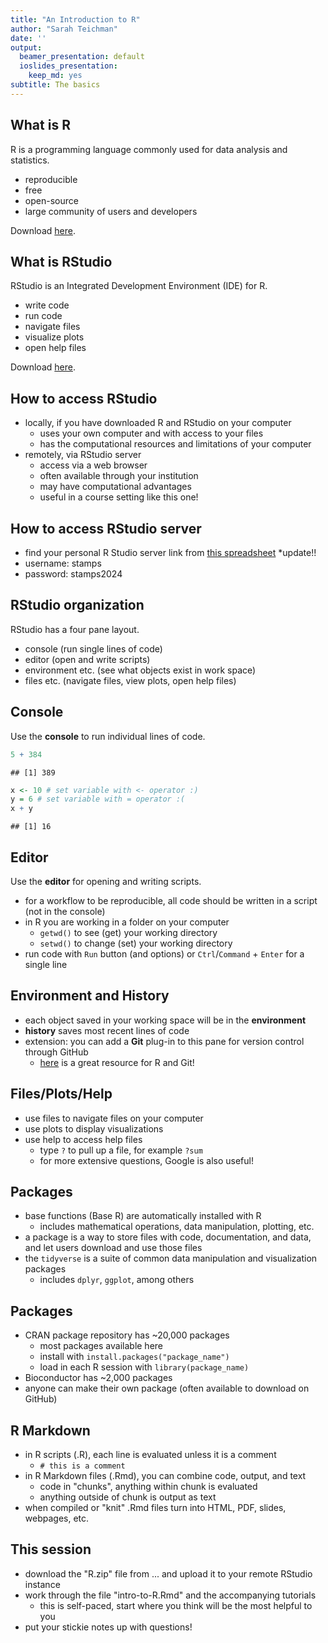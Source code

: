 ```yaml
---
title: "An Introduction to R"
author: "Sarah Teichman"
date: ''
output:
  beamer_presentation: default
  ioslides_presentation:
    keep_md: yes
subtitle: The basics
---
```


## What is R

R is a programming language commonly used for data analysis and statistics.

- reproducible
- free
- open-source
- large community of users and developers 

Download [here](https://cran.rstudio.com/).

## What is RStudio

RStudio is an Integrated Development Environment (IDE) for R. 

- write code
- run code 
- navigate files
- visualize plots 
- open help files

Download [here](https://posit.co/download/rstudio-desktop/).

## How to access RStudio

- locally, if you have downloaded R and RStudio on your computer
  - uses your own computer and with access to your files
  - has the computational resources and limitations of your computer
- remotely, via RStudio server 
  - access via a web browser 
  - often available through your institution 
  - may have computational advantages
  - useful in a course setting like this one! 
  
## How to access RStudio server

- find your personal R Studio server link from [this spreadsheet](https://hackmd.io/oz5sTY9KRCqdHHkM9iNJyg?view) *update!!
- username: stamps
- password: stamps2024

## RStudio organization 

RStudio has a four pane layout. 

- console (run single lines of code)
- editor (open and write scripts)
- environment etc. (see what objects exist in work space)
- files etc. (navigate files, view plots, open help files)

## Console

Use the **console** to run individual lines of code.


``` r
5 + 384
```

```
## [1] 389
```


``` r
x <- 10 # set variable with <- operator :) 
y = 6 # set variable with = operator :( 
x + y
```

```
## [1] 16
```

## Editor

Use the **editor** for opening and writing scripts.

- for a workflow to be reproducible, all code should be written in a script (not in the console)
- in R you are working in a folder on your computer 
  - `getwd()` to see (get) your working directory
  - `setwd()` to change (set) your working directory
- run code with `Run` button (and options) or `Ctrl`/`Command` + `Enter` for a single line 
  
## Environment and History

- each object saved in your working space will be in the **environment**
- **history** saves most recent lines of code
- extension: you can add a **Git** plug-in to this pane for version control through GitHub
  - [here](https://happygitwithr.com/index.html) is a great resource for R and Git!

## Files/Plots/Help 

- use files to navigate files on your computer
- use plots to display visualizations
- use help to access help files
  - type `?` to pull up a file, for example `?sum`
  - for more extensive questions, Google is also useful! 
  
## Packages

- base functions (Base R) are automatically installed with R
  - includes mathematical operations, data manipulation, plotting, etc. 
- a package is a way to store files with code, documentation, and data, and let users download and use those files
- the `tidyverse` is a suite of common data manipulation and visualization packages
  - includes `dplyr`, `ggplot`, among others

## Packages 

- CRAN package repository has ~20,000 packages
  - most packages available here
  - install with `install.packages("package_name")`
  - load in each R session with `library(package_name)`
- Bioconductor has ~2,000 packages
- anyone can make their own package (often available to download on GitHub)

## R Markdown 

- in R scripts (.R), each line is evaluated unless it is a comment 
  - `# this is a comment` 
- in R Markdown files (.Rmd), you can combine code, output, and text
  - code in "chunks", anything within chunk is evaluated 
  - anything outside of chunk is output as text
- when compiled or "knit" .Rmd files turn into HTML, PDF, slides, webpages, etc.

## This session

- download the "R.zip" file from ... and upload it to your remote RStudio instance
- work through the file "intro-to-R.Rmd" and the accompanying tutorials
  - this is self-paced, start where you think will be the most helpful to you
- put your stickie notes up with questions!

